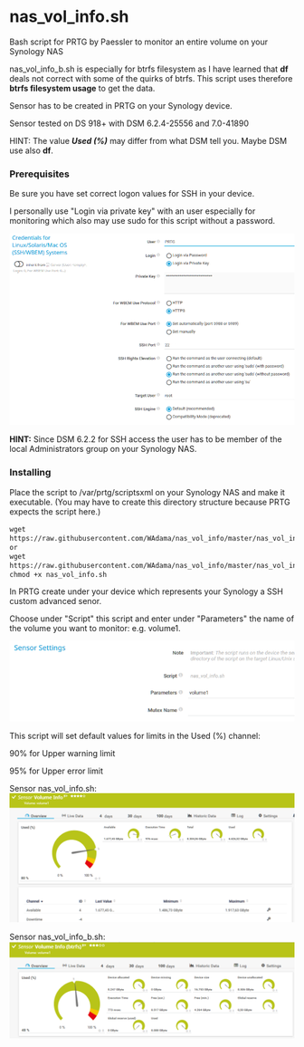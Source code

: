 # nas_vol_info.sh

Bash script for PRTG by Paessler to monitor an entire volume on your Synology NAS

nas_vol_info_b.sh is especially for btrfs filesystem as I have learned that **df** deals not correct with some of the quirks of btrfs. This script uses therefore **btrfs filesystem usage** to get the data.

Sensor has to be created in PRTG on your Synology device.

Sensor tested on DS 918+ with DSM 6.2.4-25556 and 7.0-41890

HINT: The value ***Used (%)*** may differ from what DSM tell you. Maybe DSM use also **df**.

### Prerequisites

Be sure you have set correct logon values for SSH in your device.

I personally use "Login via private key" with an user especially for monitoring which also may use sudo for this script without a password.

![Screenshot1](./images/ssh_settings.png)

**HINT:** Since DSM 6.2.2 for SSH access the user has to be member of the local Administrators group on your Synology NAS.

### Installing

Place the script to /var/prtg/scriptsxml on your Synology NAS and make it executable. (You may have to create this directory structure because PRTG expects the script here.)

```
wget https://raw.githubusercontent.com/WAdama/nas_vol_info/master/nas_vol_info.sh
or
wget https://raw.githubusercontent.com/WAdama/nas_vol_info/master/nas_vol_info_b.sh
chmod +x nas_vol_info.sh
```

In PRTG create under your device which represents your Synology a SSH custom advanced senor.

Choose under "Script" this script and enter under "Parameters" the name of the volume you want to monitor: e.g. volume1.

![Screenshot1](./images/nas_vol_info.png)

This script will set default values for limits in the Used (%) channel:

90% for Upper warning limit

95% for Upper error limit

Sensor nas_vol_info.sh:
![Screenshot1](./images/nas_vol_info_sensor.png)

Sensor nas_vol_info_b.sh:
![Screenshot1](./images/nas_vol_info_b_sensor.png)


